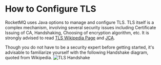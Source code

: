 # How to Configure TLS

RocketMQ uses Java options to manage and configure TLS. TLS itself is a complex mechanism, involving several security issues including Certificate Issuing of CA, Handshaking, Choosing of encryption algorithm, etc. It is strongly advised to read [TLS Wikipedia Page](https://en.wikipedia.org/wiki/Transport_Layer_Security) and [JCA](https://docs.oracle.com/javase/8/docs/technotes/guides/security/crypto/CryptoSpec.html).

Though you do not have to be a security expert before getting started, it's advisable to familiarize yourself with the following Handshake diagram, quoted from Wikipedia.
![TLS Handshake](https://raw.githubusercontent.com/wiki/apache/rocketmq/assets/Full_TLS_1.2_Handshake.svg.png) 

